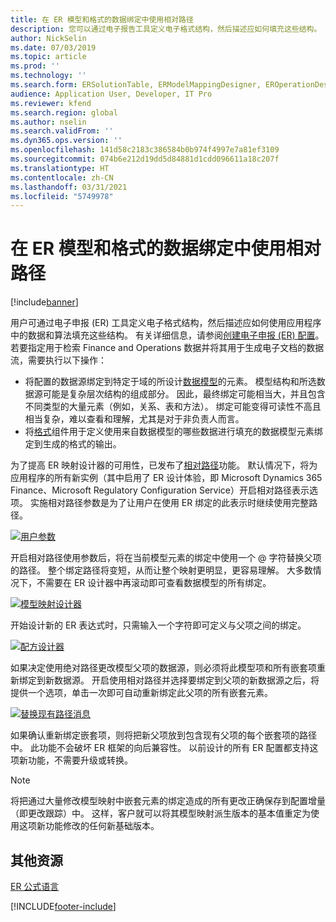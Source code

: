 ```yaml
---
title: 在 ER 模型和格式的数据绑定中使用相对路径
description: 您可以通过电子报告工具定义电子格式结构，然后描述应如何填充这些结构。
author: NickSelin
ms.date: 07/03/2019
ms.topic: article
ms.prod: ''
ms.technology: ''
ms.search.form: ERSolutionTable, ERModelMappingDesigner, EROperationDesigner, ERExpressionDesignerFormula
audience: Application User, Developer, IT Pro
ms.reviewer: kfend
ms.search.region: global
ms.author: nselin
ms.search.validFrom: ''
ms.dyn365.ops.version: ''
ms.openlocfilehash: 141d58c2183c386584b0b974f4997e7a81ef3109
ms.sourcegitcommit: 074b6e212d19dd5d84881d1cdd096611a18c207f
ms.translationtype: HT
ms.contentlocale: zh-CN
ms.lasthandoff: 03/31/2021
ms.locfileid: "5749978"
---
```

# <a name="use-a-relative-path-in-data-bindings-of-er-models-and-formats"></a>在 ER 模型和格式的数据绑定中使用相对路径

[!include[banner](../includes/banner.md)]

用户可通过电子申报 (ER) 工具定义电子格式结构，然后描述应如何使用应用程序中的数据和算法填充这些结构。 有关详细信息，请参阅[创建电子申报 (ER) 配置](electronic-reporting-configuration.md)。 若要指定用于检索 Finance and Operations 数据并将其用于生成电子文档的数据流，需要执行以下操作：

- 将配置的数据源绑定到特定于域的所设计[数据模型](general-electronic-reporting.md#data-model-and-model-mapping-components)的元素。 模型结构和所选数据源可能是复杂层次结构的组成部分。 因此，最终绑定可能相当大，并且包含不同类型的大量元素（例如，关系、表和方法）。 绑定可能变得可读性不高且相当复杂，难以查看和理解，尤其是对于非负责人而言。 
- 将[格式](general-electronic-reporting.md#FormatComponentOutbound)组件用于定义使用来自数据模型的哪些数据进行填充的数据模型元素绑定到生成的格式的输出。

为了提高 ER 映射设计器的可用性，已发布了[相对路径](er-formula-language.md#relative-path)功能。 默认情况下，将为应用程序的所有新实例（其中启用了 ER 设计体验，即 Microsoft Dynamics 365 Finance、Microsoft Regulatory Configuration Service）开启相对路径表示选项。 实施相对路径参数是为了让用户在使用 ER 绑定的此表示时继续使用完整路径。

[![用户参数](./media/relative-path-01.png)](./media/relative-path-01.png)

 
开启相对路径使用参数后，将在当前模型元素的绑定中使用一个 @ 字符替换父项的路径。 整个绑定路径将变短，从而让整个映射更明显，更容易理解。 大多数情况下，不需要在 ER 设计器中再滚动即可查看数据模型的所有绑定。

[![模型映射设计器](./media/relative-path-02.png)](./media/relative-path-02.png)
 
开始设计新的 ER 表达式时，只需输入一个字符即可定义与父项之间的绑定。

[![配方设计器](./media/relative-path-03.png)](./media/relative-path-03.png)
 
如果决定使用绝对路径更改模型父项的数据源，则必须将此模型项和所有嵌套项重新绑定到新数据源。 开启使用相对路径并选择要绑定到父项的新数据源之后，将提供一个选项，单击一次即可自动重新绑定此父项的所有嵌套元素。

[![替换现有路径消息](./media/relative-path-04.png)](./media/relative-path-04.png)
 
如果确认重新绑定嵌套项，则将把新父项放到包含现有父项的每个嵌套项的路径中。
此功能不会破坏 ER 框架的向后兼容性。 以前设计的所有 ER 配置都支持这项新功能，不需要升级或转换。

> [!NOTE]
> 将把通过大量修改模型映射中嵌套元素的绑定造成的所有更改正确保存到配置增量（即更改跟踪）中。 这样，客户就可以将其模型映射派生版本的基本值重定为使用这项新功能修改的任何新基础版本。

## <a name="additional-resources"></a>其他资源

[ER 公式语言](er-formula-language.md)


[!INCLUDE[footer-include](../../../includes/footer-banner.md)]